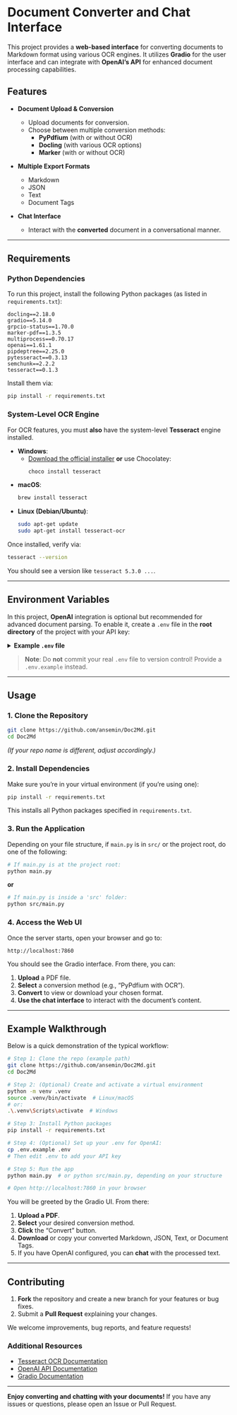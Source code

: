 # Document Converter and Chat Interface

This project provides a **web-based interface** for converting documents to Markdown format using various OCR engines. It utilizes **Gradio** for the user interface and can integrate with **OpenAI’s API** for enhanced document processing capabilities.

## Features

- **Document Upload & Conversion**  
  - Upload documents for conversion.
  - Choose between multiple conversion methods:
    - **PyPdfium** (with or without OCR)  
    - **Docling** (with various OCR options)  
    - **Marker** (with or without OCR)  

- **Multiple Export Formats**  
  - Markdown  
  - JSON  
  - Text  
  - Document Tags  

- **Chat Interface**  
  - Interact with the **converted** document in a conversational manner.

---

## Requirements

### Python Dependencies

To run this project, install the following Python packages (as listed in `requirements.txt`):

```text
docling==2.18.0
gradio==5.14.0
grpcio-status==1.70.0
marker-pdf==1.3.5
multiprocess==0.70.17
openai==1.61.1
pipdeptree==2.25.0
pytesseract==0.3.13
semchunk==2.2.2
tesseract==0.1.3
```

Install them via:

```bash
pip install -r requirements.txt
```

### System-Level OCR Engine

For OCR features, you must **also** have the system-level **Tesseract** engine installed.  

- **Windows**:  
  - [Download the official installer](https://github.com/UB-Mannheim/tesseract/wiki) **or** use Chocolatey:  
    ```powershell
    choco install tesseract
    ```
- **macOS**:  
  ```bash
  brew install tesseract
  ```
- **Linux (Debian/Ubuntu)**:  
  ```bash
  sudo apt-get update
  sudo apt-get install tesseract-ocr
  ```

Once installed, verify via:
```bash
tesseract --version
```
You should see a version like `tesseract 5.3.0 ...`.

---

## Environment Variables

In this project, **OpenAI** integration is optional but recommended for advanced document parsing. To enable it, create a `.env` file in the **root directory** of the project with your API key:

<details>
<summary><b>Example <code>.env</code> file</b></summary>

```ini
OPENAI_API_KEY=your_openai_api_key_here
```
</details>

> **Note**: Do **not** commit your real `.env` file to version control! Provide a `.env.example` instead.

---

## Usage

### 1. Clone the Repository

```bash
git clone https://github.com/ansemin/Doc2Md.git
cd Doc2Md
```

*(If your repo name is different, adjust accordingly.)*

### 2. Install Dependencies

Make sure you’re in your virtual environment (if you’re using one):

```bash
pip install -r requirements.txt
```

This installs all Python packages specified in `requirements.txt`.

### 3. Run the Application

Depending on your file structure, if `main.py` is in `src/` or the project root, do one of the following:

```bash
# If main.py is at the project root:
python main.py
```
**or**
```bash
# If main.py is inside a 'src' folder:
python src/main.py
```

### 4. Access the Web UI

Once the server starts, open your browser and go to:
```
http://localhost:7860
```
You should see the Gradio interface. From there, you can:

1. **Upload** a PDF file.  
2. **Select** a conversion method (e.g., “PyPdfium with OCR”).  
3. **Convert** to view or download your chosen format.  
4. **Use the chat interface** to interact with the document’s content.

---

## Example Walkthrough

Below is a quick demonstration of the typical workflow:

```bash
# Step 1: Clone the repo (example path)
git clone https://github.com/ansemin/Doc2Md.git
cd Doc2Md

# Step 2: (Optional) Create and activate a virtual environment
python -m venv .venv
source .venv/bin/activate  # Linux/macOS
# or:
.\.venv\Scripts\activate  # Windows

# Step 3: Install Python packages
pip install -r requirements.txt

# Step 4: (Optional) Set up your .env for OpenAI:
cp .env.example .env
# Then edit .env to add your API key

# Step 5: Run the app
python main.py  # or python src/main.py, depending on your structure

# Open http://localhost:7860 in your browser
```

You will be greeted by the Gradio UI. From there:

1. **Upload a PDF**.  
2. **Select** your desired conversion method.  
3. **Click** the “Convert” button.  
4. **Download** or copy your converted Markdown, JSON, Text, or Document Tags.  
5. If you have OpenAI configured, you can **chat** with the processed text.

---

## Contributing

1. **Fork** the repository and create a new branch for your features or bug fixes.  
2. Submit a **Pull Request** explaining your changes.  

We welcome improvements, bug reports, and feature requests!


### Additional Resources

- [Tesseract OCR Documentation](https://tesseract-ocr.github.io/)  
- [OpenAI API Documentation](https://platform.openai.com/docs/introduction)  
- [Gradio Documentation](https://gradio.app/docs/)  

---

**Enjoy converting and chatting with your documents!** If you have any issues or questions, please open an Issue or Pull Request.
